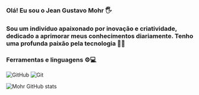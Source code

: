 ### Olá! Eu sou o Jean Gustavo Mohr 🖐️
### Sou um indivíduo apaixonado por inovação e criatividade, dedicado a aprimorar meus conhecimentos diariamente. Tenho uma profunda paixão pela tecnologia 👊🔥

### Ferramentas e linguagens ⚙️💻
![GitHub](https://img.shields.io/badge/GitHub-100000?style=for-the-badge&logo=github&logoColor=white) ![Git](https://img.shields.io/badge/GIT-E44C30?style=for-the-badge&logo=git&logoColor=white)


![Mohr GitHub stats](https://github-readme-stats.vercel.app/api?username=MohrDJ&show_icons=true&theme=radical)
